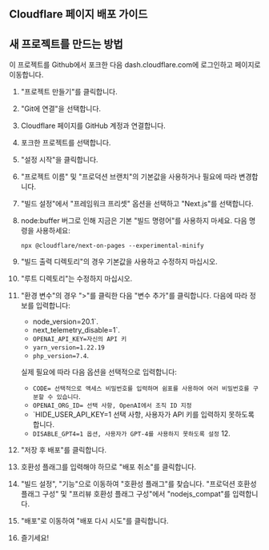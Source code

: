 ## Cloudflare 페이지 배포 가이드

## 새 프로젝트를 만드는 방법
이 프로젝트를 Github에서 포크한 다음 dash.cloudflare.com에 로그인하고 페이지로 이동합니다.

1. "프로젝트 만들기"를 클릭합니다.
2. "Git에 연결"을 선택합니다.
3. Cloudflare 페이지를 GitHub 계정과 연결합니다.
4. 포크한 프로젝트를 선택합니다.
5. "설정 시작"을 클릭합니다.
6. "프로젝트 이름" 및 "프로덕션 브랜치"의 기본값을 사용하거나 필요에 따라 변경합니다.
7. "빌드 설정"에서 "프레임워크 프리셋" 옵션을 선택하고 "Next.js"를 선택합니다.
8. node:buffer 버그로 인해 지금은 기본 "빌드 명령어"를 사용하지 마세요. 다음 명령을 사용하세요:
   ```
   npx @cloudflare/next-on-pages --experimental-minify
   ```
9. "빌드 출력 디렉토리"의 경우 기본값을 사용하고 수정하지 마십시오.
10. "루트 디렉토리"는 수정하지 마십시오.
11. "환경 변수"의 경우 ">"를 클릭한 다음 "변수 추가"를 클릭합니다. 다음에 따라 정보를 입력합니다:

    - node_version=20.1`.
    - next_telemetry_disable=1`.
    - `OPENAI_API_KEY=자신의 API 키`
    - ``yarn_version=1.22.19``
    - ``php_version=7.4``.

    실제 필요에 따라 다음 옵션을 선택적으로 입력합니다:

    - `CODE= 선택적으로 액세스 비밀번호를 입력하며 쉼표를 사용하여 여러 비밀번호를 구분할 수 있습니다`.
    - `OPENAI_ORG_ID= 선택 사항, OpenAI에서 조직 ID 지정`
    - `HIDE_USER_API_KEY=1 선택 사항, 사용자가 API 키를 입력하지 못하도록 합니다.
    - `DISABLE_GPT4=1 옵션, 사용자가 GPT-4를 사용하지 못하도록 설정` 12.
    
12. "저장 후 배포"를 클릭합니다.
13. 호환성 플래그를 입력해야 하므로 "배포 취소"를 클릭합니다.
14. "빌드 설정", "기능"으로 이동하여 "호환성 플래그"를 찾습니다.
"프로덕션 호환성 플래그 구성" 및 "프리뷰 호환성 플래그 구성"에서 "nodejs_compat"를 입력합니다.
16. "배포"로 이동하여 "배포 다시 시도"를 클릭합니다.
17. 즐기세요!